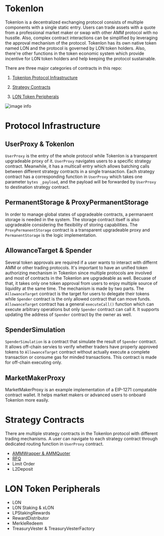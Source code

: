 # Tokenlon

Tokenlon is a decentralized exchanging protocol consists of multiple components with a single static entry. Users can trade assets with a quote from a professional market maker or swap with other AMM protocol with no husstle. Also, complex contract interactions can be simplified by leveraging the approval mechanism of the protocol. Tokenlon has its own native token named LON and the protocol is governed by LON token holders. Also, there're other functions in the token economic system which provide incentive for LON token holders and help keeping the protocol sustainable.

There are three major categories of contracts in this repo:

1. [Tokenlon Protocol Infrastructure](#Protocol-Infrastructure)

2. [Strategy Contracts](#Strategy-Contracts)

3. [LON Token Peripherals](#LON-Token-Peripherals)

![image info](../tokenlon_architecture.png)

# Protocol Infrastructure

## UserProxy & Tokenlon

`UserProxy` is the entry of the whole protocol while Tokenlon is a transparent upgradeable proxy of it. `UserProxy` navigates users to a specific strategy contract. Meanwhile, it has a multicall entry which allows batching calls between different strategy contracts in a single transaction. Each strategy contract has a corresponding function in `UserProxy` which takes one parameter `bytes _payload`, and the payload will be forwarded by `UserProxy` to destination strategy contract.

## PermanentStorage & ProxyPermanentStorage

In order to manage global states of upgradeable contracts, a permanaent storage is needed in the system. The storage contract itself is also upgradeable considering the flexibility of storing capabilities. The `ProxyPermanentStorage` contract is a transparent upgradeable proxy and `PermanentStorage` is the logic implementation.

## AllowanceTarget & Spender

Several token approvals are required if a user wants to interact with differnt AMM or other trading protocols. It's important to have an unified token authorizing mechanism in Tokenlon since multiple protocols are involved and most of contracts in the Tokenlon are upgradeable as well. Becuase of that, it takes only one token approval from users to enjoy multiple source of liquidity at the same time. The mechanism is made by two parts. The `AllowanceTarget` contract is the target for users to delegate their tokens while `Spender` contract is the only allowed contract that can move funds. `AllowanceTarget` contract has a general `executeCall()` function which can execute arbitrary operations but only `Spender` contract can call it. It supports updating the address of `Spender` contract by the owner as well.

## SpenderSimulation

`SpenderSimulation` is a contract that simulate the result of `Spender` contract. It allows off-chain servies to verify whether traders have properly approved tokens to `AllowanceTarget` contract without actually execute a complete transaction or consume gas for minded transactions. This contract is made for off-chain executing only.

## MarketMakerProxy

MarketMakerProxy is an example implementation of a EIP-1271 compatable contract wallet. It helps market makers or advanced users to onboard Tokenlon more easily.

# Strategy Contracts

There are multiple strategy contracts in the Tokenlon protocol with different trading mechanisms. A user can navigate to each strategy contract through dedicated routing function in `UserProxy` contract.

-   [AMMWrapper & AMMQuoter](./strategies/AMMWrapper.md)
-   [RFQ](./strategies/RFQ.md)
-   Limit Order
-   L2Deposit

# LON Token Peripherals

-   LON
-   LON Staking & xLON
-   LPStakingRewards
-   RewardDistributor
-   MerkleRedeem
-   TreasuryVester & TreasuryVesterFactory
